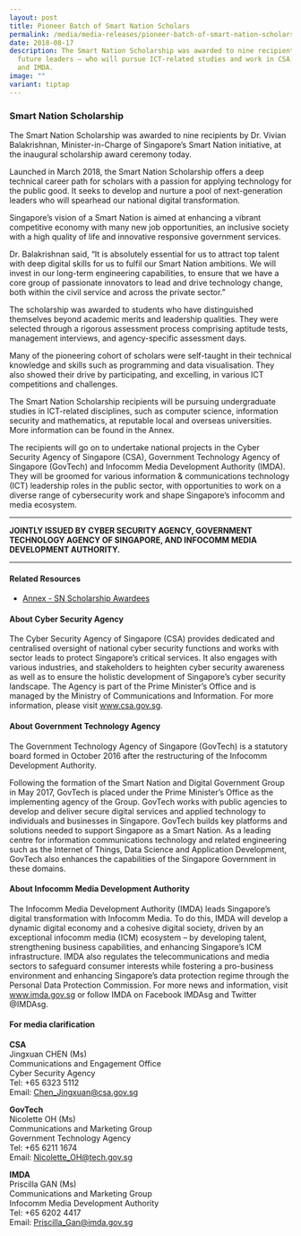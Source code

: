 ```yaml
---
layout: post
title: Pioneer Batch of Smart Nation Scholars
permalink: /media/media-releases/pioneer-batch-of-smart-nation-scholars/
date: 2018-08-17
description: The Smart Nation Scholarship was awarded to nine recipients —
  future leaders — who will pursue ICT-related studies and work in CSA, GovTech,
  and IMDA.
image: ""
variant: tiptap
---
```

<h3>Smart Nation Scholarship</h3>
<p>The Smart Nation Scholarship was awarded to nine recipients by Dr. Vivian
Balakrishnan, Minister-in-Charge of Singapore’s Smart Nation initiative,
at the inaugural scholarship award ceremony today.</p>
<p>Launched in March 2018, the Smart Nation Scholarship offers a deep technical
career path for scholars with a passion for applying technology for the
public good. It seeks to develop and nurture a pool of next-generation
leaders who will spearhead our national digital transformation.</p>
<p>Singapore’s vision of a Smart Nation is aimed at enhancing a vibrant competitive
economy with many new job opportunities, an inclusive society with a high
quality of life and innovative responsive government services.</p>
<p>Dr.&nbsp;Balakrishnan said, “It is&nbsp;absolutely&nbsp;essential for
us to attract top talent with deep digital skills for us to fulfil our
Smart Nation ambitions. We will invest in our long-term engineering capabilities,
to ensure that we have a core group of passionate innovators to lead and
drive technology change, both within the civil service and across the private
sector.”</p>
<p>The scholarship was awarded to students who have distinguished themselves
beyond academic merits and leadership qualities. They were selected through
a rigorous assessment process comprising aptitude tests, management interviews,
and agency-specific assessment days.</p>
<p>Many of the pioneering cohort of scholars were self-taught in their technical
knowledge and skills such as programming and data visualisation. They also
showed their drive by participating, and excelling, in various ICT competitions
and challenges.</p>
<p>The Smart Nation Scholarship recipients will be pursuing undergraduate
studies in ICT-related disciplines, such as computer science, information
security and mathematics, at reputable local and overseas universities.
More information can be found in the Annex.</p>
<p>The recipients will go on to undertake national projects in the Cyber
Security Agency of Singapore (CSA), Government Technology Agency of Singapore
(GovTech) and Infocomm Media Development Authority (IMDA). They will be
groomed for various information &amp; communications technology (ICT) leadership
roles in the public sector, with opportunities to work on a diverse range
of cybersecurity work and shape Singapore’s infocomm and media ecosystem.</p>
<hr>
<p><strong>JOINTLY ISSUED BY CYBER SECURITY AGENCY, GOVERNMENT TECHNOLOGY AGENCY OF SINGAPORE, AND INFOCOMM MEDIA DEVELOPMENT AUTHORITY.</strong>
</p>
<hr>
<h4>Related Resources</h4>
<ul data-tight="true" class="tight">
<li>
<p><a href="/files/media/media-releases/2018/Annex___SN_Scholarship_Awardees.pdf" rel="noopener noreferrer nofollow" target="_blank">Annex - SN Scholarship Awardees</a>
</p>
</li>
</ul>
<h4>About Cyber Security Agency</h4>
<p>The Cyber Security Agency of Singapore (CSA) provides dedicated and centralised
oversight of national cyber security functions and works with sector leads
to protect Singapore’s critical services. It also engages with various
industries, and stakeholders to heighten cyber security awareness as well
as to ensure the holistic development of Singapore’s cyber security landscape.
The Agency is part of the Prime Minister’s Office and is managed by the
Ministry of Communications and Information. For more information, please
visit <a href="https://www.tech.gov.sg/files/media/media-releases/2018/08/Annex%20-%20SN%20Scholarship%20Awardees.pdf" rel="noopener noreferrer nofollow" target="_blank">www.csa.gov.sg</a>.</p>
<h4>About Government Technology Agency</h4>
<p>The Government Technology Agency of Singapore (GovTech) is a statutory
board formed in October 2016 after the restructuring of the Infocomm Development
Authority.</p>
<p>Following the formation of the Smart Nation and Digital Government Group
in May 2017, GovTech is placed under the Prime Minister’s Office as the
implementing agency of the Group. GovTech works with public agencies to
develop and deliver secure digital services and applied technology to individuals
and businesses in Singapore. GovTech builds key platforms and solutions
needed to support Singapore as a Smart Nation. As a leading centre for
information communications technology and related engineering such as the
Internet of Things, Data Science and Application Development, GovTech also
enhances the capabilities of the Singapore Government in these domains.</p>
<h4>About Infocomm Media Development Authority</h4>
<p>The Infocomm Media Development Authority (IMDA) leads Singapore’s digital
transformation with Infocomm Media. To do this, IMDA will develop a dynamic
digital economy and a cohesive digital society, driven by an exceptional
infocomm media (ICM) ecosystem – by developing talent, strengthening business
capabilities, and enhancing Singapore’s ICM infrastructure. IMDA also regulates
the telecommunications and media sectors to safeguard consumer interests
while fostering a pro-business environment and enhancing Singapore’s data
protection regime through the Personal Data Protection Commission. For
more news and information, visit <a href="https://www.tech.gov.sg/files/media/media-releases/2018/08/Annex%20-%20SN%20Scholarship%20Awardees.pdf" rel="noopener noreferrer nofollow" target="_blank">www.imda.gov.sg</a> or
follow IMDA on Facebook IMDAsg and Twitter @IMDAsg.</p>
<h4>For media clarification</h4>
<p><strong>CSA</strong>
<br>Jingxuan CHEN (Ms)
<br>Communications and Engagement Office
<br>Cyber Security Agency
<br>Tel: +65 6323 5112
<br>Email: <a href="https://www.tech.gov.sg/files/media/media-releases/2018/08/Annex%20-%20SN%20Scholarship%20Awardees.pdf" rel="noopener noreferrer nofollow" target="_blank">Chen_Jingxuan@csa.gov.sg</a>
</p>
<p><strong>GovTech</strong>
<br>Nicolette OH (Ms)
<br>Communications and Marketing Group
<br>Government Technology Agency
<br>Tel: +65 6211 1674
<br>Email: <a href="https://www.tech.gov.sg/files/media/media-releases/2018/08/Annex%20-%20SN%20Scholarship%20Awardees.pdf" rel="noopener noreferrer nofollow" target="_blank">Nicolette_OH@tech.gov.sg</a>
</p>
<p><strong>IMDA</strong>
<br>Priscilla GAN (Ms)
<br>Communications and Marketing Group
<br>Infocomm Media Development Authority
<br>Tel: +65 6202 4417
<br>Email: <a href="https://www.tech.gov.sg/files/media/media-releases/2018/08/Annex%20-%20SN%20Scholarship%20Awardees.pdf" rel="noopener noreferrer nofollow" target="_blank">Priscilla_Gan@imda.gov.sg</a>
</p>
<p></p>
